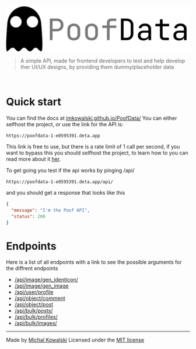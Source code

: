 ![img](./docs/img/PoofData.png)

> A simple API, made for frontend developers to test and help develop ther UI/UX designs, by providing them dummy/placeholder data
<br>

# Quick start
You can find the docs at [imkowalski.github.io/PoofData/](https://imkowalski.github.io/PoofData/)
You can either selfhost the project, or use the link for the API is:
````
https://poofdata-1-e0595391.deta.app
````  
This link is free to use, but there is a rate limit of 1 call per second, if you want to bypass this you should selfhost the project, to learn how to you can read more about it [her](./selfhost.md).

To get going you test if the api works by pinging /api/
````
https://poofdata-1-e0595391.deta.app/api/
```` 
and you should get a response that looks like this
````json
{
  "message": "I'm the Poof API",
  "status": 200
}
````
# Endpoints
Here is a list of all endpoints with a link to see the possible arguments for the diffrent endpoints
- [/api/image/gen_identicon/]()
- [/api/image/gen_image]()
- [/api/user/profile]()
- [/api/object/comment]()
- [/api/object/post]()
- [/api/bulk/posts/]()
- [/api/bulk/profiles/]()
- [/api/bulk/images/]()


_____
Made by [Michal Kowalski](https://github.com/imkowalski)
Licensed under the [MIT license](https://opensource.org/license/mit/)

